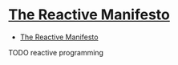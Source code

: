 # [The Reactive Manifesto](https://www.reactivemanifesto.org/)

- [The Reactive Manifesto](#the-reactive-manifesto)









TODO reactive programming